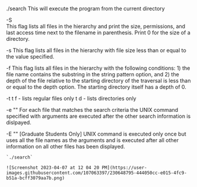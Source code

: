 ./search 
    This will execute the program from the current directory

-S  
    This flag lists all files in the hierarchy and print the size, permissions, 
    and last access time next to the filename in parenthesis. Print 0 for the size of a directory.

-s <filesize in bytes> 
    This flag lists all files in the hierarchy with file size less than or equal to the value specified.

-f <string pattern> <depth>
    This flag lists all files in the hierarchy with the following conditions: 
    1) the file name contains the substring in the string pattern option, and 
    2) the depth of the file relative to the starting directory of the traversal 
    is less than or equal to the depth option. 
    The starting directory itself has a depth of 0.
  
-t <f or d>
  t f - lists regular files only
  t d - lists directories only

-e "<unix-command with arguments>" 
    For each file that matches the search criteria the UNIX command specified with 
    arguments are executed after the other search information is dislpayed.

-E "<unix-command with arguments>" [Graduate Students Only] 
    UNIX command is executed only once but uses all the file names as the arguments and 
    is executed after all other information on all other files has been displayed.
    
    `./search`
    
    ![Screenshot 2023-04-07 at 12 04 20 PM](https://user-images.githubusercontent.com/107063397/230648795-444050cc-e015-4fc9-b51a-bcff3079aa7b.png)
